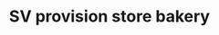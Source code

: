 ---
title: "SV provision store bakery"
url: /thiruvanthapuram/sv-provision-store-bakery/
shop: Bäckerei
---